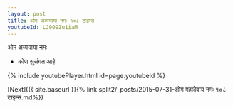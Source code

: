 ```yaml
---
layout: post
title: ओम अव्ययाया नमः १०८ टाइम्स
youtubeId: LJ909Zu1iaM
---
```

 
 
 ओम अव्ययाया नमः  
 
 - कोण सुसंगत आहे 
 
  
 
  
 
 
 
 
 
 


{% include youtubePlayer.html id=page.youtubeId %}
 
[Next]({{ site.baseurl }}{% link  split2/_posts/2015-07-31-ओम महादेवाय नमः १०८ टाइम्स.md%})
 
